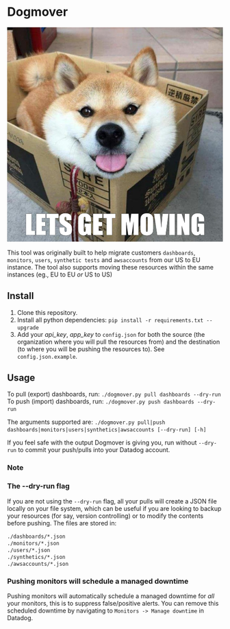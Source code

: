 # Dogmover

![Dogmover](./dogmover.png "A moving dog.")

This tool was originally built to help migrate customers `dashboards`, `monitors`, `users`, `synthetic tests` and `awsaccounts` from our US to EU instance. The tool also supports moving these resources within the same instances (eg., EU to EU _or_ US to US)

## Install
1. Clone this repository.
2. Install all python dependencies: `pip install -r requirements.txt --upgrade`
2. Add your _api_key_, _app_key_ to `config.json` for both the source (the organization where you will pull the resources from) and the destination (to where you will be pushing the resources to). See `config.json.example`. 

## Usage
To pull (export) dashboards, run:
`./dogmover.py pull dashboards --dry-run`
To push (import) dashboards, run:
`./dogmover.py push dashboards --dry-run`

The arguments supported are:
`./dogmover.py pull|push dashboards|monitors|users|synthetics|awsaccounts [--dry-run] [-h]`

If you feel safe with the output Dogmover is giving you, run without `--dry-run` to commit your push/pulls into your Datadog account.

### Note
### The --dry-run flag
If you are not using the `--dry-run` flag, all your pulls will create a JSON file locally on your file system, which can be useful if you are looking to backup your resources (for say, version controlling) or to modify the contents before pushing. The files are stored in:
``` 
./dashboards/*.json
./monitors/*.json
./users/*.json
./synthetics/*.json
./awsaccounts/*.json
```

### Pushing monitors will schedule a managed downtime
Pushing monitors will automatically schedule a managed downtime for _all_ your monitors, this is to suppress false/positive alerts. You can remove this scheduled downtime by navigating to `Monitors -> Manage downtime` in Datadog.
